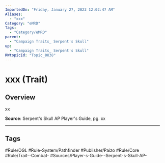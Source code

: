 ```yaml
---
ImportedOn: "Friday, January 27, 2023 12:02:47 AM"
Aliases:
  - "xxx"
Category: "eMRD"
Tags:
  - "Category/eMRD"
parent:
  - "Campaign Traits_ Serpent's Skull"
up:
  - "Campaign Traits_ Serpent's Skull"
RWtopicId: "Topic_8838"
---
```

# xxx (Trait)
## Overview
xx

**Source:** Serpent's Skull AP Player's Guide, pg. xx


---
## Tags
#Rule/OGL #Rule-System/Pathfinder #Publisher/Paizo #Rule/Core #Rule/Trait--Combat- #Sources/Player-s-Guide--Serpent-s-Skull-AP-

